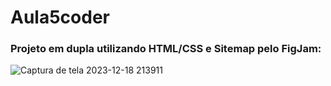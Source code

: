 ﻿# Aula5coder

 ### Projeto em dupla utilizando HTML/CSS e Sitemap pelo FigJam:
 
![Captura de tela 2023-12-18 213911](https://github.com/filipesaant/aula5coder/assets/122837622/ca4e8544-a8ae-4039-8cba-84c4897299c5)
